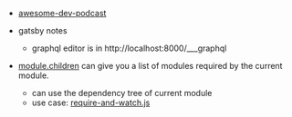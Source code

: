 - [awesome-dev-podcast](https://github.com/sw-yx/awesome-dev-podcasts)

- gatsby notes

  - graphql editor is in http://localhost:8000/___graphql

- [module.children](https://nodejs.org/api/modules.html#modules_module_children) can give you a list of modules required by the current module.
  - can use the dependency tree of current module
  - use case: [require-and-watch.js](https://github.com/tanhauhau/tanhauhau.github.io/tree/dev/content/notes/snippets/require-and-watch.js)
  